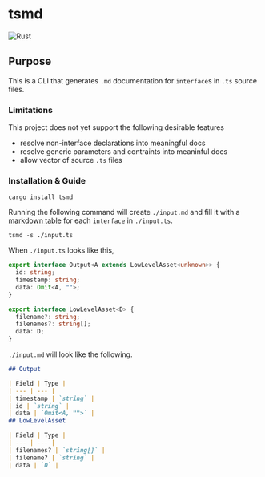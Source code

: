 # tsmd

![Rust](https://github.com/nonnontrivial/tsmd/workflows/Rust/badge.svg)

## Purpose

This is a CLI that generates `.md` documentation for `interface`s in `.ts` source files.

### Limitations

This project does not yet support the following desirable features

- resolve non-interface declarations into meaningful docs
- resolve generic parameters and contraints into meaninful docs
- allow vector of source `.ts` files

### Installation & Guide

```shell
cargo install tsmd
```

Running the following command will create `./input.md` and fill it with a [markdown table](https://www.markdownguide.org/extended-syntax#tables) for each `interface` in `./input.ts`.

```shell
tsmd -s ./input.ts
```

When `./input.ts` looks like this,

```typescript
export interface Output<A extends LowLevelAsset<unknown>> {
  id: string;
  timestamp: string;
  data: Omit<A, "">;
}

export interface LowLevelAsset<D> {
  filename?: string;
  filenames?: string[];
  data: D;
}

```

`./input.md` will look like the following.

```md
## Output

| Field | Type |
| --- | --- |
| timestamp | `string` |
| id | `string` |
| data | `Omit<A, "">` |
## LowLevelAsset

| Field | Type |
| --- | --- |
| filenames? | `string[]` |
| filename? | `string` |
| data | `D` |
```
